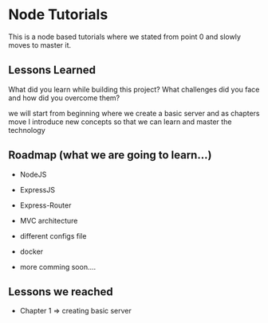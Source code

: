 
# Node Tutorials

This is a node based tutorials where we stated from point 0 and slowly moves to master it.


## Lessons Learned

What did you learn while building this project? What challenges did you face and how did you overcome them?

we will start from beginning where we create a basic server and as chapters move I introduce new concepts so that we can learn and master the technology


## Roadmap (what we are going to learn...)

- NodeJS

- ExpressJS

- Express-Router

- MVC architecture

- different configs file

- docker

- more comming soon....
  
## Lessons we reached

- Chapter 1 => creating basic server

  